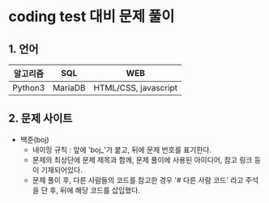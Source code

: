 # coding test 대비 문제 풀이

## 1. 언어
|알고리즘|SQL|WEB|
|------|---|---|
|Python3|MariaDB|HTML/CSS, javascript|

## 2. 문제 사이트
* 백준(boj)
  * 네이밍 규칙 : 앞에 'boj_'가 붙고, 뒤에 문제 번호를 표기한다.
  * 문제의 최상단에 문제 제목과 함께, 문제 풀이에 사용된 아이디어, 참고 링크 등이 기재되어있다.
  * 문제 풀이 후, 다른 사람들의 코드를 참고한 경우 '# 다른 사람 코드' 라고 주석을 단 후, 뒤에 해당 코드를 삽입했다.
